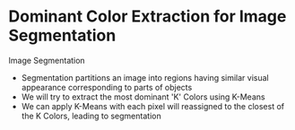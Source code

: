 # Dominant Color Extraction for Image Segmentation

 Image Segmentation
 * Segmentation partitions an image into regions having similar visual appearance corresponding to parts of objects
 * We will try to extract the most dominant 'K' Colors using K-Means
 * We can apply K-Means with each pixel will reassigned to the closest of the K Colors, leading to segmentation


